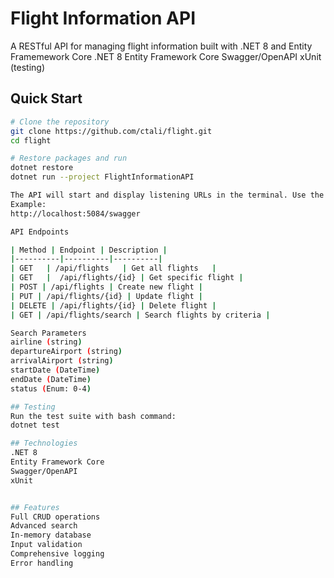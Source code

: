 # Flight Information API

A RESTful API for managing flight information built with .NET 8 and Entity Framemework Core
.NET 8
Entity Framework Core
Swagger/OpenAPI
xUnit (testing)

## Quick Start

```bash
# Clone the repository
git clone https://github.com/ctali/flight.git
cd flight

# Restore packages and run
dotnet restore
dotnet run --project FlightInformationAPI

The API will start and display listening URLs in the terminal. Use the HTTP URL with /swagger to access interactive API documentation.
Example:
http://localhost:5084/swagger

API Endpoints

| Method | Endpoint | Description |
|----------|----------|----------|
| GET   | /api/flights   | Get all flights   |
| GET   |  /api/flights/{id} | Get specific flight |
| POST | /api/flights | Create new flight |
| PUT | /api/flights/{id} | Update flight |
| DELETE | /api/flights/{id} | Delete flight |
| GET | /api/flights/search | Search flights by criteria |

Search Parameters
airline (string)
departureAirport (string)
arrivalAirport (string)
startDate (DateTime)
endDate (DateTime)
status (Enum: 0-4)

## Testing
Run the test suite with bash command:
dotnet test  

## Technologies
.NET 8
Entity Framework Core
Swagger/OpenAPI
xUnit


## Features
Full CRUD operations
Advanced search
In-memory database
Input validation
Comprehensive logging
Error handling